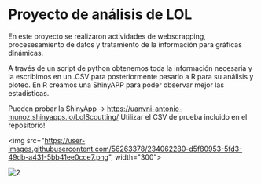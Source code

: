 # Proyecto de análisis de LOL
En este proyecto se realizaron actividades de webscrapping, procesesamiento de datos y tratamiento de la información para gráficas dinámicas.

A través de un script de python obtenemos toda la información necesaria y la escribimos en un .CSV para posteriormente pasarlo a R para su análisis y ploteo.
En R creamos una ShinyAPP para poder observar mejor las estadísticas.

Pueden probar la ShinyApp -> https://uanvni-antonio-munoz.shinyapps.io/LolScoutting/
Utilizar el CSV de prueba incluido en el repositorio!

<img src="https://user-images.githubusercontent.com/56263378/234062280-d5f80953-5fd3-49db-a431-5bb41ee0cce7.png", width="300">


![2](https://user-images.githubusercontent.com/56263378/234062359-82b38382-1972-4830-bff9-801d92702bb6.png)
